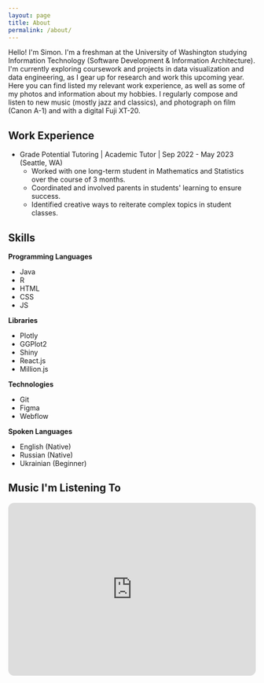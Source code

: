 ```yaml
---
layout: page
title: About
permalink: /about/
---
```


Hello! I'm Simon. I'm a freshman at the University of Washington studying Information Technology (Software Development & Information Architecture). I'm currently exploring coursework and projects in data visualization and data engineering, as I gear up for research and work this upcoming year. Here you can find listed my relevant work experience, as well as some of my photos and information about my hobbies. I regularly compose and listen to new music (mostly jazz and classics), and photograph on film (Canon A-1) and with a digital Fuji XT-20.

## Work Experience

- Grade Potential Tutoring | Academic Tutor | Sep 2022 - May 2023 (Seattle, WA)
    * Worked with one long-term student in Mathematics and Statistics over the course of 3 months. 
    * Coordinated and involved parents in students' learning to ensure success.
    * Identified creative ways to reiterate complex topics in student classes.

## Skills

**Programming Languages**
- Java
- R
- HTML
- CSS
- JS

**Libraries**
- Plotly
- GGPlot2
- Shiny
- React.js
- Million.js

**Technologies**
- Git 
- Figma
- Webflow 

**Spoken Languages**
- English (Native)
- Russian (Native)
- Ukrainian (Beginner)

## Music I'm Listening To

<iframe style="border-radius:12px" src="https://open.spotify.com/embed/playlist/5mD2z2wzcOnMPNjjjLBSyc?utm_source=generator&theme=0" width="100%" height="352" frameBorder="0" allowfullscreen="" allow="autoplay; clipboard-write; encrypted-media; fullscreen; picture-in-picture" loading="lazy"></iframe>
